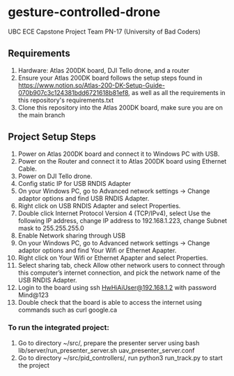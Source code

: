 # gesture-controlled-drone
UBC ECE Capstone Project Team PN-17 (University of Bad Coders)

## Requirements 
1. Hardware: Atlas 200DK board, DJI Tello drone, and a router
2. Ensure your Atlas 200DK board follows the setup steps found in https://www.notion.so/Atlas-200-DK-Setup-Guide-070b907c3c124381bdd6721618b81ef8, as well as all the requirements in this repository's requirements.txt 
3. Clone this repository into the Atlas 200DK board, make sure you are on the main branch

## Project Setup Steps
1. Power on Atlas 200DK board and connect it to Windows PC with USB. 
2. Power on the Router and connect it to Atlas 200DK board using Ethernet Cable.
3. Power on DJI Tello drone.
4. Config static IP for USB RNDIS Adapter
5. On your Windows PC, go to Advanced network settings -> Change adaptor options and find USB RNDIS Adapter.
6. Right click on USB RNDIS Adapter and select Properties.
7. Double click Internet Protocol Version 4 (TCP/IPv4), select Use the following IP address, change IP address to 192.168.1.223, change Subnet mask to 255.255.255.0
8. Enable Network sharing through USB
9. On your Windows PC, go to Advanced network settings -> Change adaptor options and find Your Wifi or Ethernet Apapter.
10. Right click on Your Wifi or Ethernet Apapter and select Properties.
11. Select sharing tab, check Allow other network users to connect through this computer’s internet connection, and pick the network name of the USB RNDIS Adapter.
12. Login to the board using ssh HwHiAiUser@192.168.1.2 with password Mind@123
13. Double check that the board is able to access the internet using commands such as curl google.ca

### To run the integrated project: 
1. Go to directory ~/src/, prepare the presenter server using bash lib/server/run_presenter_server.sh uav_presenter_server.conf
2. Go to directory  ~/src/pid_controllers/, run python3 run_track.py to start the project
